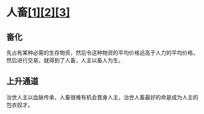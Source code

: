 # 人畜[[1]](./appendices/道德经.md)[[2]](./appendices/反经·大体.md)[[3]](./appendices/罗织经.md)

## 畜化

先占有某种必需的生存物资，然后令这种物资的平均价格远高于人力的平均价格，然后进行交易，就得到了人畜，人主以畜人为生。

## 上升通道

治世人主以血脉传承，人畜很难有机会晋身人主，治世人畜最好的命是成为人主的包衣奴才。
